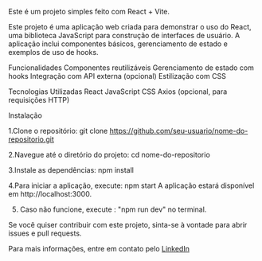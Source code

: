 Este é um projeto simples feito com React + Vite.


Este projeto é uma aplicação web criada para demonstrar o uso do React, uma biblioteca JavaScript para construção de interfaces de usuário. A aplicação inclui componentes básicos, gerenciamento de estado e exemplos de uso de hooks.

Funcionalidades
Componentes reutilizáveis
Gerenciamento de estado com hooks
Integração com API externa (opcional)
Estilização com CSS

Tecnologias Utilizadas
React
JavaScript
CSS
Axios (opcional, para requisições HTTP)


Instalação

1.Clone o repositório:
git clone https://github.com/seu-usuario/nome-do-repositorio.git

2.Navegue até o diretório do projeto:
cd nome-do-repositorio

3.Instale as dependências:
npm install

4.Para iniciar a aplicação, execute:
npm start
A aplicação estará disponível em http://localhost:3000.

5. Caso não funcione, execute : 
"npm run dev" no terminal.


Se você quiser contribuir com este projeto, sinta-se à vontade para abrir issues e pull requests.


Para mais informações, entre em contato pelo <a> [LinkedIn](www.linkedin.com/in/wedsontavares/)</a>
